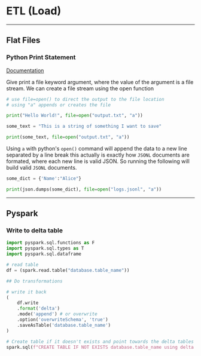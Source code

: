 # ETL (Load)



---
## Flat Files
### Python Print Statement 
[Documentation](https://stackoverflow.com/a/36571602)

Give print a file keyword argument, where the value of the argument is a file stream. We can create a file stream using the open function
```python
# use file=open() to direct the output to the file location
# using "a" appends or creates the file

print("Hello World!", file=open("output.txt", "a"))

some_text = "This is a string of something I want to save"

print(some_text, file=open("output.txt", "a"))
```
Using `a` with python's `open()` command will append the data to a new line separated by a line break
this actually is exactly how `JSONL` documents are formated, where each new line is valid JSON. So running the 
following will build valid `JSONL` documents.

```python
some_dict = {'Name':"Alice"}

print(json.dumps(some_dict), file=open("logs.jsonl", "a"))
```

---
## Pyspark
### Write to delta table
```python
import pyspark.sql.functions as F
import pyspark.sql.types as T
import pyspark.sql.dataframe

# read table
df = (spark.read.table("database.table_name"))

## Do transformations

# write it back
(
    df.write
    .format('delta')
    .mode('append') # or overwrite
    .option('overwriteSchema', 'true')
    .saveAsTable('database.table_name')
)

# Create table if it doesn't exists and point towards the delta tables (parquet)
spark.sql(f"CREATE TABLE IF NOT EXISTS database.table_name using delta location 'path/to/delta/tables/'")
```